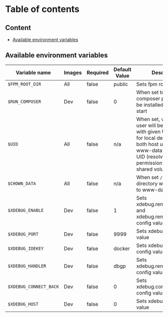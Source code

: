 # Table of contents

## Content

- [Available environment variables](#Available-environment-variables)

## Available environment variables

| Variable name            | Images        | Required   | Default Value        | Description    |
| ---------------------    | ------------- | ---------- | ----------------     | -------------- |
| `$FPM_ROOT_DIR`          | All           | false      | public               | Sets fpm root directory |
| `$RUN_COMPOSER`          | Dev           | false      | 0                    | When set to 1, composer packages will be installed on image start |
| `$UID`                   | All           | false      | n/a                  | When set, www-data user will be recreated with given UID. Useful for local development so both host user (you) and www-data have same UID (resolves permission issues on shared volumes). |
| `$CHOWN_DATA`            | All           | false      | n/a                  | When set `/var/www/data` directory will be `chown`ed to www-data user |
| `$XDEBUG_ENABLE`         | Dev           | false      | 1                    | Sets xdebug.remote_enable and xdebug.remote_autostart config values |
| `$XDEBUG_PORT`           | Dev           | false      | 9999                 | Sets xdebug.port config value |
| `$XDEBUG_IDEKEY`         | Dev           | false      | docker               | Sets xdebug.idekey config value |
| `$XDEBUG_HANDLER`        | Dev           | false      | dbgp                 | Sets xdebug.remote_handler config value |
| `$XDEBUG_CONNECT_BACK`   | Dev           | false      | 0                    | Sets xdebug.connect_back config value |
| `$XDEBUG_HOST`           | Dev           | false      | 0                    | Sets xdebug.host config value |
